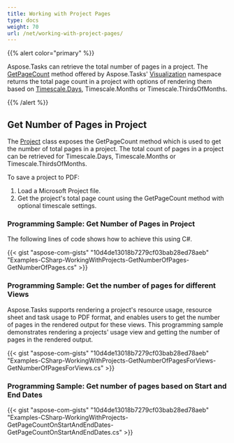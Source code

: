 ```yaml
---
title: Working with Project Pages
type: docs
weight: 70
url: /net/working-with-project-pages/
---
```


{{% alert color="primary" %}} 

Aspose.Tasks can retrieve the total number of pages in a project. The [GetPageCount](https://apireference.aspose.com/tasks/net/aspose.tasks/project/methods/getpagecount) method offered by Aspose.Tasks' [Visualization](https://apireference.aspose.com/tasks/net/aspose.tasks.visualization) namespace returns the total page count in a project with options of rendering them based on [Timescale.Days](https://apireference.aspose.com/tasks/net/aspose.tasks.visualization/timescale), Timescale.Months or Timescale.ThirdsOfMonths.

{{% /alert %}} 
## **Get Number of Pages in Project**
The [Project](https://apireference.aspose.com/tasks/net/aspose.tasks/project) class exposes the GetPageCount method which is used to get the number of total pages in a project. The total count of pages in a project can be retrieved for Timescale.Days, Timescale.Months or Timescale.ThirdsOfMonths.

To save a project to PDF:

1. Load a Microsoft Project file.
1. Get the project's total page count using the GetPageCount method with optional timescale settings.
### **Programming Sample: Get Number of Pages in Project**
The following lines of code shows how to achieve this using C#.

{{< gist "aspose-com-gists" "10d4de13018b7279cf03bab28ed78aeb" "Examples-CSharp-WorkingWithProjects-GetNumberOfPages-GetNumberOfPages.cs" >}}
### **Programming Sample: Get the number of pages for different Views**
Aspose.Tasks supports rendering a project's resource usage, resource sheet and task usage to PDF format, and enables users to get the number of pages in the rendered output for these views. This programming sample demonstrates rendering a projects' usage view and getting the number of pages in the rendered output.

{{< gist "aspose-com-gists" "10d4de13018b7279cf03bab28ed78aeb" "Examples-CSharp-WorkingWithProjects-GetNumberOfPagesForViews-GetNumberOfPagesForViews.cs" >}}
### **Programming Sample: Get number of pages based on Start and End Dates**
{{< gist "aspose-com-gists" "10d4de13018b7279cf03bab28ed78aeb" "Examples-CSharp-WorkingWithProjects-GetPageCountOnStartAndEndDates-GetPageCountOnStartAndEndDates.cs" >}}
